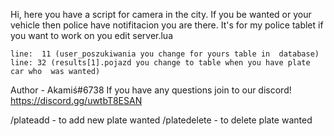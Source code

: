 Hi, here you have a script for camera in the city. If you be wanted or your vehicle then police have notifitacion you are there. It's for my police tablet if you want to work on you edit server.lua 
```
line:  11 (user_poszukiwania you change for yours table in  database)
line: 32 (results[1].pojazd you change to table when you have plate car who  was wanted)
``` 
Author - Akamiś#6738
If you have any questions join to our discord! https://discord.gg/uwtbT8ESAN


/plateadd - to add new plate wanted
/platedelete - to delete plate wanted